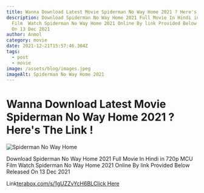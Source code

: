 ```yaml
---
title: Wanna Download Latest Movie Spiderman No Way Home 2021 ? Here's The Link !
description: Download Spiderman No Way Home 2021 Full Movie In Hindi in 720p MCU
  Film  Watch Spiderman No Way Home 2021 Online By link Provided Below Released
  On 13 Dec 2021
author: Anmol
category: movie
date: 2021-12-21T15:57:46.304Z
tags:
  - post
  - movie
image: /assets/blog/images.jpeg
imageAlt: Spiderman No Way Home 2021
---
```

# Wanna Download Latest Movie Spiderman No Way Home 2021 ? Here's The Link !

![Spiderman No Way Home](/assets/blog/images.jpeg "Spiderman No Way Home 2021")

Download Spiderman No Way Home 2021 Full Movie In Hindi in 720p MCU Film  Watch Spiderman No Way Home 2021 Online By link Provided Below Released On 13 Dec 2021

Link[terabox.com/s/1gUZZvYcH6BL](Link:https://terabox.com/s/1gUZZvYcH6BLmG9YiSqOc8A)﻿<a href="terabox.com/s/1gUZZvYcH6BLmG9YiSqOc8A" >Click Here</a>